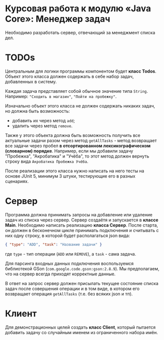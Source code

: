 # Курсовая работа к модулю «Java Core»: Менеджер задач

Необходимо разработать сервер, отвечающий за менеджмент списка дел. 

# TODOs
Центральным для логики программы компонентом будет **класс Todos**. Объект этого класса должен содержать в себе набор задач, добавленных в систему. 

Каждая задача представляет собой обычное значение типа `String`. Например: `"Сходить в магазин"`, `"Пойти на пробежку"`. 

Изначально объект этого класса не должен содержать никаких задач, но должна быть возможность:
- добавить их через метод `add`;
- удалить через метод `remove`. 

Также у этого объекта должна быть возможность получить все актуальные задачи разом через метод `getAllTasks` - метод возвращает все задачи через пробел **в отсортированном лексикографическом (словарном) порядке**. Например, если мы добавили задачу "Пробежка", "Акробатика" и "Учёба", то этот метод должен вернуть строку вида `Акробатика Пробежка Учёба`.

После реализации этого класса нужно написать на него тесты на основе JUnit 5, минимум 3 штуки, тестирующие его в разных сценариях. 

# Сервер
Программа должна принимать запросы на добавление или удаление задач из списка через сервер. Сервер создаётя и запускается в **классе Main**. Необходимо написать реализацию **класса Сервер**. После старта, он должен в бесконечном цикле принимать подключения и считывать с них одну строку, в которой будет располагаться json вида:
```json
{ "type": "ADD", "task": "Название задачи" }
```
где `type` - тип операции (`ADD` или `REMOVE`), а `task` - сама задача.

Для парсинга входных данных подключения воспользуемся библиотекой GSon (`com.google.code.gson:gson:2.8.9`). Мы предполагаем, что на сервер всегда приходят корректные данные.

В ответ на запрос сервер должен присылать текущее состояние списка задач после совершения операции и в том виде, в котором его возвращает операция `getAllTasks` (т.е. без всяких json и тп).

# Клиент
Для демонстрационных целей создать **класс Client**, который пытается добавить задачу со случайным именем из ограниченного набора имён. 

